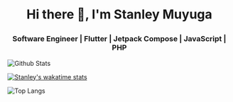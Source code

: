 # <p align="center">Hi there 👋,  I'm **Stanley Muyuga**</p>

### <p align="center">Software Engineer | Flutter | Jetpack Compose | JavaScript | PHP </p>

<!-- ![Code Time](https://img.shields.io/endpoint?style=plastic&url=https://codetime-api.datreks.com/badge/2549?logoColor=white%26project=%26recentMS=0%26showProject=true) -->

<!-- [![Stanley's WakaTime Stats](https://wakatime.com/badge/user/b23157a1-8a21-4342-bb04-0cd47679ce59.svg)](https://wakatime.com/@b23157a1-8a21-4342-bb04-0cd47679ce59) -->

<!-- [![Stanley's GitHub stats](https://github-readme-stats.vercel.app/api?username=Stanely254)](https://github.com/Stanely254/github-readme-stats)  -->

![Github Stats](https://github-readme-stats.vercel.app/api?username=Stanely254&count_private=true&show_icons=true&theme=dark&border_radius=50)


<!--(https://github.com/Stanely254/github-readme-stats) -->

[![Stanley's wakatime stats](https://github-readme-stats.vercel.app/api/wakatime?username=StarNorh)](https://github.com/Stanely254/github-readme-stats)

![Top Langs](https://github-readme-stats.vercel.app/api/top-langs/?username=Stanely254&show_icons=true&theme=dark&border_radius=10) 

 
<!-- [![Stanley's wakatime stats](https://github-readme-stats.vercel.app/api/wakatime?username=StarNorh&count_private=true&show_icons=true&theme=light&border_radius=35)](https://github.com/Stanely254/github-readme-stats)

[![willianrod's wakatime stats](https://github-readme-stats.vercel.app/api/wakatime?username=StarNorh)](https://github.com/Stanely254/github-readme-stats)



[![Top Langs](https://github-readme-stats.vercel.app/api/top-langs/?username=Stanely254&count_private=true&show_icons=true&theme=dark&border_radius=50)](https://github.com/Stanely254/github-readme-stats) -->
<!--is a ✨ _special_ ✨ repository because its `README.md` (this file) appears on your GitHub profile.

Here are some ideas to get you started:

- 🔭 I’m currently working on ...
- 🌱 I’m currently learning ...
- 👯 I’m looking to collaborate on ...
- 🤔 I’m looking for help with ...
- 💬 Ask me about ...
- 📫 How to reach me: ...
- 😄 Pronouns: ...
- ⚡ Fun fact: ...
-->
